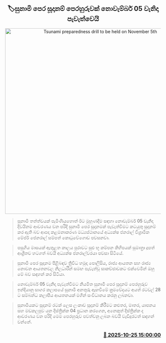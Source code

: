 <p align='center'><b><h2 align='center' title='Tsunami preparedness drill to be held on November 5th'>🏷සුනාමි පෙර සූදානම් පෙරහුරුවක් නොවැම්බර් 05 වැනිදා පැවැත්වෙයි</h2></b></p>
<p align='center'><img src='https://helakuru.sgp1.cdn.digitaloceanspaces.com/esana/images/lib/tsunami.jpg' width='600' alt='Tsunami preparedness drill to be held on November 5th'></p>

> සුනාමි තත්ත්වයක් පැමිණියහොත් ඊට මුහුණදීම සඳහා නොවැම්බර් 05 වැනිදා දිවයිනම ආවරණය වන පරිදි සුනාමි පෙර සූදානමක් පැවැත්වීමට කටයුතු සූදානම් කර ඇති බව ආපදා කළමනාකරණ මධ්‍යස්ථානයේ අධ්‍යක්ෂ ජනරාල් විශ්‍රාමික මේජර් ජෙනරාල් සම්පත් කොටුවේගොඩ පවසනවා.

> පසුගිය මාසයක් ඇතුළත කාලය පුරාවට සුළු භූ කම්පන කිහිපයක් සුමාත්‍රා දූපත් ආශ්‍රිතව හටගත් බවයි අධ්‍යක්ෂ ජනරාල්වරයා පවසා සිටියේ.

> ⁣සුනාමි පෙර සූදානම පිළිබඳව ත්‍රිවිධ හමුදා පොලිසිය, රාජ්‍ය ආයතන සහ රාජ්‍ය නොවන ආයතනවල නිලධාරීන් සමඟ පැවැත්වූ සාකච්ඡාවක⁣ට එක්වෙමින් ඔහු මේ බව සඳහන් කර සිටියා.

> නොවැම්බර් 05 වැනිදා පැවැත්වීමට නියමිත සුනාමි පෙර සූදානම් පෙරහුරුව ඉන්දියානු සාගර කලාපයේ සුනාමි අනතුරු ඇඟවීමේ ක්‍රමවේදයට අයත් රටවල් 28 ට සම්බන්ධ කලාපීය ආයතනයක් මගින් සංවිධානය කරනු ලබනවා.

> සුනාමියකට සූදානම් රටක් ලෙස ලංකාව සූදානම් කිරීමට කළුතර, මාතර, යාපනය සහ මඩකලපුව යන දිස්ත්‍රික්ක 04 ප්‍රධාන කරගෙන, අනෙකුත් දිස්ත්‍රික්ක ද ආවරණය වන පරිදි මෙම පෙරහුරුව පවත්වනු ලබන බවයි වැඩිදුරටත් සඳහන් වන්නේ.



<h3 align='right'><a href='https://www.helakuru.lk/esana/p/114792/'>📅 2025-10-25 15:00:00</a></h3>
